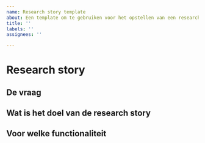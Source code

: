 ```yaml
---
name: Research story template
about: Een template om te gebruiken voor het opstellen van een research story
title: ''
labels: ''
assignees: ''

---
```


# Research story
## De vraag
<!-- Welke vraag wil je beantwoorden. -->

## Wat is het doel van de research story
<!-- Waarom is het belangrijk om deze vraag te beantwoorden voor het project -->

## Voor welke functionaliteit
<!-- Voor welke functionaliteit kun je deze kennis gebruiken -->
